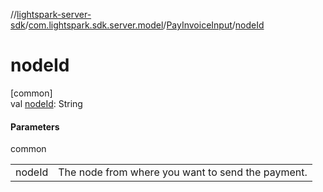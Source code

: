 //[lightspark-server-sdk](../../../index.md)/[com.lightspark.sdk.server.model](../index.md)/[PayInvoiceInput](index.md)/[nodeId](node-id.md)

# nodeId

[common]\
val [nodeId](node-id.md): String

#### Parameters

common

| | |
|---|---|
| nodeId | The node from where you want to send the payment. |
